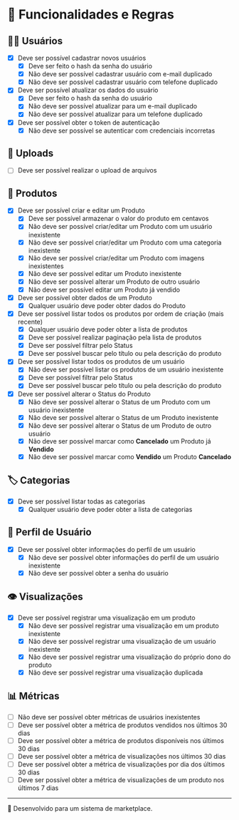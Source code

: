 # 📌 Funcionalidades e Regras

## 🧑‍💻 Usuários

- [x] Deve ser possível cadastrar novos usuários
  - [x] Deve ser feito o hash da senha do usuário
  - [x] Não deve ser possível cadastrar usuário com e-mail duplicado
  - [x] Não deve ser possível cadastrar usuário com telefone duplicado
- [x] Deve ser possível atualizar os dados do usuário
  - [x] Deve ser feito o hash da senha do usuário
  - [x] Não deve ser possível atualizar para um e-mail duplicado
  - [x] Não deve ser possível atualizar para um telefone duplicado
- [x] Deve ser possível obter o token de autenticação
  - [x] Não deve ser possível se autenticar com credenciais incorretas

## 📂 Uploads

- [ ] Deve ser possível realizar o upload de arquivos


## 🛒 Produtos

- [x] Deve ser possível criar e editar um Produto
  - [x] Deve ser possível armazenar o valor do produto em centavos
  - [x] Não deve ser possível criar/editar um Produto com um usuário inexistente
  - [x] Não deve ser possível criar/editar um Produto com uma categoria inexistente
  - [x] Não deve ser possível criar/editar um Produto com imagens inexistentes
  - [x] Não deve ser possível editar um Produto inexistente
  - [x] Não deve ser possível alterar um Produto de outro usuário
  - [x] Não deve ser possível editar um Produto já vendido
- [x] Deve ser possível obter dados de um Produto
  - [x] Qualquer usuário deve poder obter dados do Produto
- [x] Deve ser possível listar todos os produtos por ordem de criação (mais recente)
  - [x] Qualquer usuário deve poder obter a lista de produtos
  - [x] Deve ser possível realizar paginação pela lista de produtos
  - [x] Deve ser possível filtrar pelo Status
  - [x] Deve ser possível buscar pelo título ou pela descrição do produto
- [x] Deve ser possível listar todos os produtos de um usuário
  - [x] Não deve ser possível listar os produtos de um usuário inexistente
  - [x] Deve ser possível filtrar pelo Status
  - [x] Deve ser possível buscar pelo título ou pela descrição do produto
- [x] Deve ser possível alterar o Status do Produto
  - [x] Não deve ser possível alterar o Status de um Produto com um usuário inexistente
  - [x] Não deve ser possível alterar o Status de um Produto inexistente
  - [x] Não deve ser possível alterar o Status de um Produto de outro usuário
  - [x] Não deve ser possível marcar como **Cancelado** um Produto já **Vendido**
  - [x] Não deve ser possível marcar como **Vendido** um Produto **Cancelado**

## 🏷️ Categorias

- [x] Deve ser possível listar todas as categorias
  - [x] Qualquer usuário deve poder obter a lista de categorias

## 👤 Perfil de Usuário

- [x] Deve ser possível obter informações do perfil de um usuário
  - [x] Não deve ser possível obter informações do perfil de um usuário inexistente
  - [x] Não deve ser possível obter a senha do usuário

## 👁️ Visualizações

- [x] Deve ser possível registrar uma visualização em um produto
  - [x] Não deve ser possível registrar uma visualização em um produto inexistente
  - [x] Não deve ser possível registrar uma visualização de um usuário inexistente
  - [x] Não deve ser possível registrar uma visualização do próprio dono do produto
  - [x] Não deve ser possível registrar uma visualização duplicada

## 📊 Métricas

- [ ] Não deve ser possível obter métricas de usuários inexistentes
- [ ] Deve ser possível obter a métrica de produtos vendidos nos últimos 30 dias
- [ ] Deve ser possível obter a métrica de produtos disponíveis nos últimos 30 dias
- [ ] Deve ser possível obter a métrica de visualizações nos últimos 30 dias
- [ ] Deve ser possível obter a métrica de visualizações por dia dos últimos 30 dias
- [ ] Deve ser possível obter a métrica de visualizações de um produto nos últimos 7 dias

---


🚀 Desenvolvido para um sistema de marketplace.
